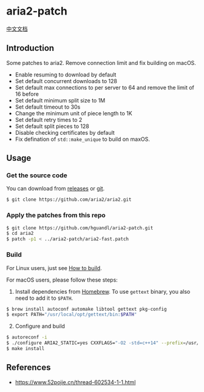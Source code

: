 # aria2-patch
[中文文档](https://www.hguandl.com/post/8f0b723a.html)

## Introduction
Some patches to aria2. Remove connection limit and fix building on macOS.

- Enable resuming to download by default
- Set default concurrent downloads to 128
- Set default max connections to per server to 64 and remove the limit of 16 before
- Set default minimum split size to 1M
- Set default timeout to 30s
- Change the minimum unit of piece length to 1K
- Set default retry times to 2
- Set default split pieces to 128
- Disable checking certificates by default
- Fix defination of `std::make_unique` to build on maxOS.

## Usage
### Get the source code
You can download from [releases](https://github.com/aria2/aria2/releases) or [git](https://github.com/aria2/aria2).

```bash
$ git clone https://github.com/aria2/aria2.git
```

### Apply the patches from this repo
```bash
$ git clone https://github.com/hguandl/aria2-patch.git
$ cd aria2
$ patch -p1 < ../aria2-patch/aria2-fast.patch
```

### Build
For Linux users, just see [How to build](https://github.com/aria2/aria2#how-to-build).

For macOS users, please follow these steps:

1. Install dependencies from [Homebrew](https://brew.sh). To use `gettext` binary, you also need to add it to `$PATH`.
```bash
$ brew install autoconf automake libtool gettext pkg-config
$ export PATH="/usr/local/opt/gettext/bin:$PATH"
```
2. Configure and build
```bash
$ autoreconf -i
$ ./configure ARIA2_STATIC=yes CXXFLAGS="-O2 -std=c++14" --prefix=/usr/local
$ make install
```

## References
- https://www.52pojie.cn/thread-602534-1-1.html